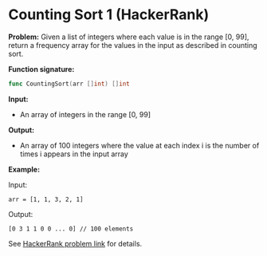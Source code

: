 # Counting Sort 1 (HackerRank)

**Problem:**
Given a list of integers where each value is in the range [0, 99], return a frequency array for the values in the input as described in counting sort.

**Function signature:**
```go
func CountingSort(arr []int) []int
```

**Input:**
- An array of integers in the range [0, 99]

**Output:**
- An array of 100 integers where the value at each index i is the number of times i appears in the input array

**Example:**

Input:
```
arr = [1, 1, 3, 2, 1]
```
Output:
```
[0 3 1 1 0 0 ... 0] // 100 elements
```

See [HackerRank problem link](https://www.hackerrank.com/challenges/one-week-preparation-kit-countingsort1/problem) for details.
